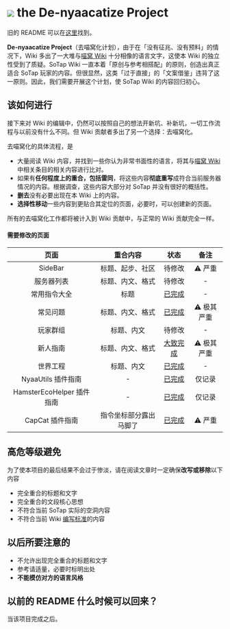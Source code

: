 # ![](https://i.loli.net/2020/05/08/xzq8FwAy2DO7fXH.png) the De-nyaacatize Project

旧的 README 可以在[这里](/README-backup.md)找到。

**De-nyaacatize Project**（去喵窝化计划），由于在「没有征兆、没有预料」的情况下，Wiki 多出了一大堆与[喵窝 Wiki](//wiki.nyaa.cat) 十分相像的语言文字，这使本 Wiki 的独立性受到了质疑。SoTap Wiki 一直本着「原创与参考相搭配」的原则，创造出真正适合 SoTap 玩家的内容。但很显然，这类「过于直接」的「文案借鉴」违背了这一原则。因此，我们需要开展这个计划，使 SoTap Wiki 的内容回归初心。

## 该如何进行

接下来对 Wiki 的编辑中，仍然可以按照自己的想法开新坑、补新坑，一切工作流程与以前没有什么不同。但 Wiki 贡献者多出了另一个选择：去喵窝化。

去喵窝化的具体流程，是

- 大量阅读 Wiki 内容，并找到一些你认为非常书面性的语言，将其与[喵窝 Wiki](//wiki.nyaa.cat) 中相关条目的相关内容进行比对。
- 如果有**任何程度上的重合，包括雷同**，将这些内容**彻底重写**成符合当前服务器情况的内容。根据调查，这些内容大部分对 SoTap 并没有很好的概括性。
- **删去**没有必要出现在本 Wiki 上的内容。
- **选择性移动**一些内容到更贴合其定位的页面，必要时，可以创建新的页面。

所有的去喵窝化工作都将被计入到 Wiki 贡献中，与正常的 Wiki 贡献完全一样。

#### 需要修改的页面

| 页面 | 重合内容 | 状态 | 备注 | 
| :-: | :-: | :-: | :-: |
| SideBar | 标题、起步、社区 | 待修改 | ⚠ 严重 |
| 服务器列表 | 标题、内文、格式 | 待修改 | - |
| 常用指令大全 | 标题 | [已完成]() | - |
| 常见问题 | 标题、内文、格式 | [已完成](/getting-started/faq.md) | ⚠ 极其严重 |
| 玩家群组 | 标题、内文 | 待修改 | - |
| 新人指南 | 标题、内文、格式 | [大致完成](/Windfall/beginners-guide.md) | ⚠ 极其严重 |
| 世界工程 | 标题、内文 | [已完成](/Windfall/projects.md) | - |
| NyaaUtils 插件指南 | - | [已完成](/plugins/nyaautils.md) | 仅记录 |
| HamsterEcoHelper 插件指南 | - | [已完成](/plugins/hamsterecohelper-guide.md) | 仅记录 |
| CapCat 插件指南 | 指令坐标部分露出马脚了 | [已完成](/plugins/capcat.md) | ⚠ 严重 | 

## 高危等级避免

为了使本项目的最后结果不会过于惨淡，请在阅读文章时一定确保**改写或移除**以下内容

- 完全重合的标题和文字
- 完全重合的文段核心思想
- 不符合当前 SoTap 实际的空洞内容
- 不符合当前 Wiki [编写标准](https://book.sotap.org/#/wiki/manual)的内容

## 以后所要注意的

- 不允许出现完全重合的标题和文字
- 参考请适量，必要时标明出处
- **不能模仿对方的语言风格**

## 以前的 README 什么时候可以回来？

当该项目完成之后。
